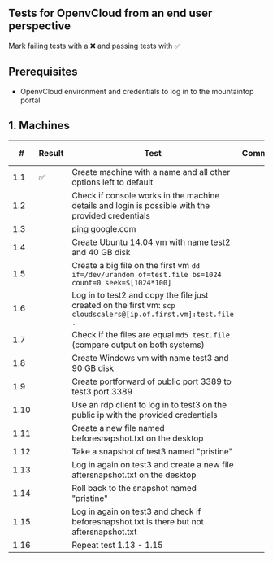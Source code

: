 ## Tests for OpenvCloud from an end user perspective
Mark failing tests with a :x: and passing tests with :white_check_mark:

## Prerequisites
* OpenvCloud environment and credentials to log in to the mountaintop portal

## 1. Machines
| #  | Result|Test | Comment  | Youtrack issue |
|----|-------|-----|----------|----------------|
|1.1 | :white_check_mark: |Create machine with a name and all other options left to default | | |
|1.2 | | Check if console works in the machine details and login is possible with the provided credentials | | |
|1.3 | | ping google.com | | |
|1.4 | | Create Ubuntu 14.04 vm with name test2 and 40 GB disk | | |
|1.5 | | Create a big file on the first vm `dd if=/dev/urandom of=test.file bs=1024 count=0 seek=$[1024*100]`| | |
|1.6 | | Log in to test2 and copy the file just created on the first vm: `scp cloudscalers@[ip.of.first.vm]:test.file .` | | |
|1.7 | | Check if the files are equal `md5 test.file` (compare output on both systems) | | |
|1.8 | | Create Windows vm with name test3 and 90 GB disk | | |
|1.9 | | Create portforward of public port 3389 to test3 port 3389 | | |
|1.10| | Use an rdp client to log in to test3 on the public ip with the provided credentials | | |
|1.11| | Create a new file named beforesnapshot.txt on the desktop | | |
|1.12| | Take a snapshot of test3 named "pristine" | | |
|1.13| | Log in again on test3 and create a new file aftersnapshot.txt on the desktop | | |
|1.14| | Roll back to the snapshot named "pristine" | | |
|1.15| | Log in again on test3 and check if beforesnapshot.txt is there but not aftersnapshot.txt | | |
|1.16| | Repeat test 1.13 - 1.15 | | |
